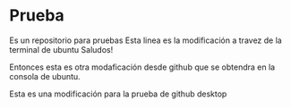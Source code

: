 # Prueba
Es un repositorio para pruebas
Esta linea es la modificación a travez de la terminal de ubuntu
Saludos!

Entonces esta es otra modaficación desde github que se obtendra en la consola de ubuntu.

Esta es una modificación para la prueba de github desktop
